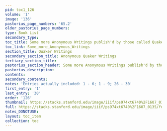 ```yaml
---
pid: toc1_126
volume: '1'
image: '136'
pastorius_page_numbers: '65.2'
older_pastorius_page_numbers: 
type: Book List
secondary_type: 
toc_title: Some more Anonymous Writings publish'd by those called Quakers
toc_link: Some_more_Anonymous_Writings
section_title: Quaker Writings
secondary_section_title: Anonymous Quaker Writings
tertiary_section_title: 
pastorius_section_header: Some more Anonymous Writings publish'd by those called Quakers
pastorius_description: 
contents: 
secondary_contents: 
notes: 'Entries actually included: 1 - 6; 1 - 9; 26 - 30'
first_entry: '1'
last_entry: '30'
order: '126'
thumbnail: https://stacks.stanford.edu/image/iiif/ps974xt6740%2F1607_0135/full/100,/0/default.jpg
full: https://stacks.stanford.edu/image/iiif/ps974xt6740%2F1607_0135/full/full/0/default.jpg
notes_DONOTUSE: 
layout: toc_item
collection: toc
---
```

